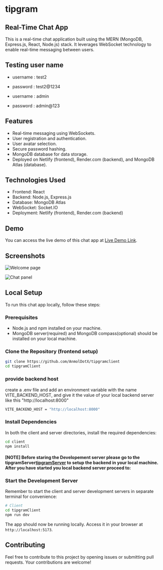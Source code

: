 # tipgram

## Real-Time Chat App

This is a real-time chat application built using the MERN (MongoDB, Express.js, React, Node.js) stack. It leverages WebSocket technology to enable real-time messaging between users.

## Testing user name

- username : test2
- password : test2@1234

- username : admin
- password : admin@123

## Features

- Real-time messaging using WebSockets.
- User registration and authentication.
- User avatar selection.
- Secure password hashing.
- MongoDB database for data storage.
- Deployed on Netlify (frontend), Render.com (backend), and MongoDB Atlas (database).

## Technologies Used

- Frontend: React
- Backend: Node.js, Express.js
- Database: MongoDB Atlas
- WebSocket: Socket.IO
- Deployment: Netlify (frontend), Render.com (backend)

## Demo

You can access the live demo of this chat app at [Live Demo Link](https://tipgram.netlify.app/).

## Screenshots

![Welcome page](./src/assets/tipgramWelcome.png)

![Chat panel](./src/assets/tipgramChat.png)

## Local Setup

To run this chat app locally, follow these steps:

### Prerequisites

- Node.js and npm installed on your machine.
- MongoDB server(required) and MongoDB compass(optional) should be installed on your local machine.

### Clone the Repository (frontend setup)

```bash
git clone https://github.com/AnmolDotX/tipgramclient
cd tipgramClient
```

### provide backend host

create a .env file and add an environment variable with the name VITE_BACKEND_HOST, and give it the value of your local backend server like this "http://localhost:8000"

```bash
VITE_BACKEND_HOST = "http://localhost:8000"
```

### Install Dependencies

In both the client and server directories, install the required dependencies:

```bash
cd client
npm install
```

#### [NOTE] Before staring the Developement server please go to the tipgramServer[tipgramServer](https://github.com/AnmolDotX/tipgramserver) to setup the backend in your local machine. After you have started you local backend server proceed to:

### Start the Development Server

Remember to start the client and server development servers in separate terminal for convenience:

```bash
# Client
cd tipgramClient
npm run dev
```

The app should now be running locally. Access it in your browser at `http://localhost:5173`.

## Contributing

Feel free to contribute to this project by opening issues or submitting pull requests. Your contributions are welcome!
